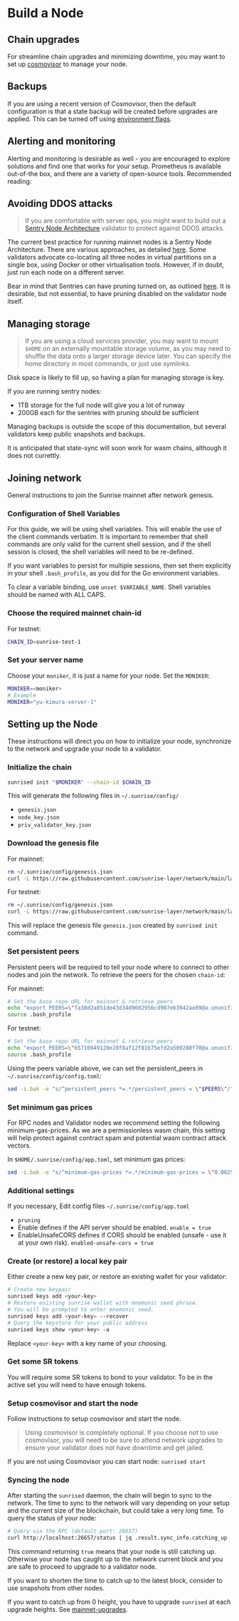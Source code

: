 # Build a Node

## Chain upgrades

For streamline chain upgrades and minimizing downtime, you may want to set up [cosmovisor](https://docs.cosmos.network/master/run-node/cosmovisor.html) to manage your node.

## Backups

If you are using a recent version of Cosmovisor, then the default configuration is that a state backup will be created before upgrades are applied. This can be turned off using [environment flags](https://docs.cosmos.network/master/run-node/cosmovisor.html#command-line-arguments-and-environment-variables).

## Alerting and monitoring

Alerting and monitoring is desirable as well - you are encouraged to explore solutions and find one that works for your setup. Prometheus is available out-of-the box, and there are a variety of open-source tools. Recommended reading:

<!-- ##### Alerting:

- Tenderduty: https://github.com/blockpane/tenderduty
- PANIC: https://github.com/SimplyVC/panic_cosmos

##### Monitoring:

- https://medium.com/solar-labs-team/cosmos-how-to-monitoring-your-validator-892a46298722
- https://medium.com/simply-vc/cosmos-monitoring-and-alerting-for-validators-8e3f016c9567
- https://chainflow.io/cosmos-validator-mission-control/
- https://medium.com/cypher-core/cosmos-how-to-set-up-your-own-network-monitoring-dashboard-fe49c63a8271 -->

## Avoiding DDOS attacks

> If you are comfortable with server ops, you might want to build out a [Sentry Node Architecture](https://docs.tendermint.com/master/nodes/validators.html) validator to protect against DDOS attacks.

The current best practice for running mainnet nodes is a Sentry Node Architecture. There are various approaches, as detailed [here](https://medium.com/@kidinamoto/tech-choices-for-cosmos-validators-27c7242061ea). Some validators advocate co-locating all three nodes in virtual partitions on a single box, using Docker or other virtualisation tools. However, if in doubt, just run each node on a different server.

Bear in mind that Sentries can have pruning turned on, as outlined [here](https://hub.cosmos.network/main/hub-tutorials/join-mainnet.html#pruning-of-state). It is desirable, but not essential, to have pruning disabled on the validator node itself.

## Managing storage

> If you are using a cloud services provider, you may want to mount `$HOME` on an externally mountable storage volume, as you may need to shuffle the data onto a larger storage device later. You can specify the home directory in most commands, or just use symlinks.

Disk space is likely to fill up, so having a plan for managing storage is key.

If you are running sentry nodes:

- 1TB storage for the full node will give you a lot of runway
- 200GB each for the sentries with pruning should be sufficient

Managing backups is outside the scope of this documentation, but several validators keep public snapshots and backups.

It is anticipated that state-sync will soon work for wasm chains, although it does not currettly.

## Joining network

General instructions to join the Sunrise mainnet after network genesis.

### Configuration of Shell Variables

For this guide, we will be using shell variables. This will enable the use of the client commands verbatim. It is important to remember that shell commands are only valid for the current shell session, and if the shell session is closed, the shell variables will need to be re-defined.

If you want variables to persist for multiple sessions, then set them explicitly in your shell `.bash_profile`, as you did for the Go environment variables.

To clear a variable binding, use `unset $VARIABLE_NAME`. Shell variables should be named with ALL CAPS.

### Choose the required mainnet chain-id

For testnet:

```bash
CHAIN_ID=sunrise-test-1
```

### Set your server name

Choose your `moniker`, it is just a name for your node. Set the `MONIKER`:

```bash
MONIKER=<moniker>
# Example
MONIKER="yu-kimura-server-1"
```

## Setting up the Node

These instructions will direct you on how to initialize your node, synchronize to the network and upgrade your node to a validator.

### Initialize the chain

```bash
sunrised init "$MONIKER" --chain-id $CHAIN_ID
```

This will generate the following files in `~/.sunrise/config/`

- `genesis.json`
- `node_key.json`
- `priv_validator_key.json`

### Download the genesis file

For mainnet:

```bash
rm ~/.sunrise/config/genesis.json
curl -L https://raw.githubusercontent.com/sunrise-layer/network/main/launch/sunrise-1/genesis.json -o ~/.sunrise/config/genesis.json
```

For testnet:

```bash
rm ~/.sunrise/config/genesis.json
curl -L https://raw.githubusercontent.com/sunrise-layer/network/main/launch/sunrise-test-1/genesis.json -o ~/.sunrise/config/genesis.json
```

This will replace the genesis file `genesis.json` created by `sunrised init` command.

### Set persistent peers

Persistent peers will be required to tell your node where to connect to other nodes and join the network. To retrieve the peers for the chosen `chain-id`:

For mainnet:

```bash
# Set the base repo URL for mainnet & retrieve peers
echo "export PEERS=\"fa38d2a851de43d34d9602956cd907eb3942ae89@a.ununifi.cauchye.net:26656,404ea79bd31b1734caacced7a057d78ae5b60348@b.ununifi.cauchye.net:26656,1357ac5cd92b215b05253b25d78cf485dd899d55@[2600:1f1c:534:8f02:7bf:6b31:3702:2265]:26656,25006d6b85daeac2234bcb94dafaa73861b43ee3@[2600:1f1c:534:8f02:a407:b1c6:e8f5:94b]:26656,caf792ed396dd7e737574a030ae8eabe19ecdf5c@[2600:1f1c:534:8f02:b0a4:dbf6:e50b:d64e]:26656,796c62bb2af411c140cf24ddc409dff76d9d61cf@[2600:1f1c:534:8f02:ca0e:14e9:8e60:989e]:26656,cea8d05b6e01188cf6481c55b7d1bc2f31de0eed@[2600:1f1c:534:8f02:ba43:1f69:e23a:df6b]:26656\"" >> ~/.bash_profile
source .bash_profile
```

For testnet:

```bash
# Set the base repo URL for mainnet & retrieve peers
echo "export PEERS=\"65710949120e28f8af12f81b75efd2a509280f70@a.ununifi-test-v1.cauchye.net:26656,b20e3aad6b1bf7dc2d1635c388f578f335b13466@b.ununifi-test-v1.cauchye.net:26656,a8d5662130dd127dfcf82314e7a5b379a95d9daf@c.ununifi-test-v1.cauchye.net:26656,59361cdca33b1abbf85b46adb62bb680c6d59768@d.ununifi-test-v1.cauchye.net:26656\"" >> ~/.bash_profile
source .bash_profile
```

Using the peers variable above, we can set the persistent_peers in `~/.sunrise/config/config.toml`:

```bash
sed -i.bak -e "s/^persistent_peers *=.*/persistent_peers = \"$PEERS\"/" ~/.sunrise/config/config.toml
```

### Set minimum gas prices

For RPC nodes and Validator nodes we recommend setting the following minimum-gas-prices. As we are a permissionless wasm chain, this setting will help protect against contract spam and potential wasm contract attack vectors.

In `$HOME/.sunrise/config/app.toml`, set minimum gas prices:

```Bash
sed -i.bak -e "s/^minimum-gas-prices *=.*/minimum-gas-prices = \"0.0025uguu\"/" $HOME/.sunrise/config/app.toml
```

### Additional settings

If you necessary, Edit config files `~/.sunrise/config/app.toml`

- `pruning`
- Enable defines if the API server should be enabled. `enable = true`
- EnableUnsafeCORS defines if CORS should be enabled (unsafe - use it at your own risk). `enabled-unsafe-cors = true`

### Create (or restore) a local key pair

Either create a new key pair, or restore an existing wallet for your validator:

```Bash
# Create new keypair
sunrised keys add <your-key>
# Restore existing sunrise wallet with mnemonic seed phrase.
# You will be prompted to enter mnemonic seed.
sunrised keys add <your-key> --recover
# Query the keystore for your public address
sunrised keys show <your-key> -a
```

Replace `<your-key>` with a key name of your choosing.

### Get some SR tokens

You will require some SR tokens to bond to your validator. To be in the active set you will need to have enough tokens.

### Setup cosmovisor and start the node

Follow instructions to setup cosmovisor and start the node.

> Using cosmovisor is completely optional. If you choose not to use cosmovisor, you will need to be sure to attend network upgrades to ensure your validator does not have downtime and get jailed.

If you are not using Cosmovisor you can start node: `sunrised start`

### Syncing the node

After starting the `sunrised` daemon, the chain will begin to sync to the network. The time to sync to the network will vary depending on your setup and the current size of the blockchain, but could take a very long time. To query the status of your node:

```Bash
# Query via the RPC (default port: 26657)
curl http://localhost:26657/status | jq .result.sync_info.catching_up
```

This command returning `true` means that your node is still catching up. Otherwise your node has caught up to the network current block and you are safe to proceed to upgrade to a validator node.

If you want to shorten the time to catch up to the latest block, consider to use snapshots from other nodes.

If you want to catch up from 0 height, you have to upgrade `sunrised` at each upgrade heights. See [mainnet-upgrades](../node/mainnet-upgrades.md).

